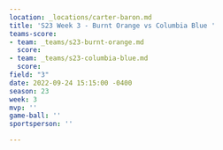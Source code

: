 ```yaml
---
location: _locations/carter-baron.md
title: 'S23 Week 3 - Burnt Orange vs Columbia Blue '
teams-score:
- team: _teams/s23-burnt-orange.md
  score: 
- team: _teams/s23-columbia-blue.md
  score: 
field: "3"
date: 2022-09-24 15:15:00 -0400
season: 23
week: 3
mvp: ''
game-ball: ''
sportsperson: ''

---
```

